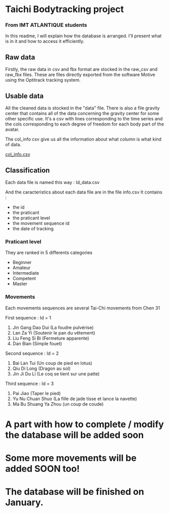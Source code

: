 # Taichi Bodytracking project
### From IMT ATLANTIQUE students 

In this readme, I will explain how the database is arranged.
I'll present what is in it and how to access it efficiently.

## Raw data
Firstly, the raw data in csv and fbx format are stocked in the raw_csv and raw_fbx files.
These are files directly exported from the software Motive using the Optitrack tracking system.

## Usable data
All the cleaned data is stocked in the "data" file.
There is also a file gravity center that contains all of the data concerning the gravity center for some other specific use.
It's a csv with lines corresponding to the time series and the cols corresponding to each degree of freedom for each body part of the avatar.

The col_info csv give us all the information about what column is what kind of data.

[col_info.csv](https://github.com/perroquent/Taichi/files/10158137/col_info.csv)

## Classification 

Each data file is named this way : 
Id_data.csv

And the caracteristics about each data file are in the file info.csv
It contains : 
- the id 
- the praticant 
- the praticant level
- the movement sequence id
- the date of tracking 


### Praticant level 
They are ranked in 5 differents categories 
- Beginner
- Amateur
- Intermediate
- Competent
- Master

### Movements
Each movements sequences are several Tai-Chi movements from Chen 31

First sequence : Id = 1
1. Jin Gang Dao Dui (La foudre pulvérise)
2. Lan Za Yi (Soutenir le pan du vêtement)
3. Liu Feng Si Bi (Fermeture apparente)
4. Dan Bian (Simple fouet)

Second sequence : Id = 2
1. Bai Lan Tui (Un coup de pied en lotus)
2. Qiu Di Long (Dragon au sol)
3. Jin Ji Du Li (Le coq se tient sur une patte)

Third sequence : Id = 3
1. Pai Jiao (Taper le pied)
2. Yu Nu Chuan Shuo (La fille de jade tisse et lance la navette)
3. Ma Bu Shuang Ya Zhou (un coup de coude)
# A part with how to complete / modify the database will be added soon 
# Some more movements will be added SOON too! 
# The database will be finished on January.

